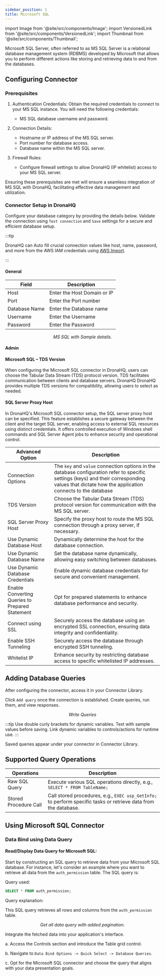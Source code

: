 ```yaml
---
sidebar_position: 1
title: Microsoft SQL
---
```


import Image from '@site/src/components/Image'; import VersionedLink from '@site/src/components/VersionedLink'; import
Thumbnail from '@site/src/components/Thumbnail';

Microsoft SQL Server, often referred to as MS SQL Server is a relational database management system (RDBMS) developed by
Microsoft that allows you to perform different actions like storing and retrieving data to and from the databases.

## Configuring Connector

### Prerequisites

1. Authentication Credentials: Obtain the required credentials to connect to your MS SQL instance. You will need the
   following credentials:

   - MS SQL database username and password.

2. Connection Details:

   - Hostname or IP address of the MS SQL server.
   - Port number for database access.
   - Database name within the MS SQL server.

3. Firewall Rules:
   - Configure firewall settings to allow DronaHQ (IP whitelist) access to your MS SQL server.

Ensuring these prerequisites are met will ensure a seamless integration of MS SQL with DronaHQ, facilitating effective
data management and utilization.

### Connector Setup in DronaHQ

Configure your database category by providing the details below. Validate the connection using `Test connection` and
`Save` settings for a secure and efficient database setup.

:::tip

DronaHQ can Auto fill crucial connection values like host, name, password, and more from the AWS IAM credentials using
[AWS Import](/datasource-concepts/aws-import).

:::

#### General

| Field         | Description                 |
| ------------- | --------------------------- |
| Host          | Enter the Host Domain or IP |
| Port          | Enter the Port number       |
| Database Name | Enter the Database name     |
| Username      | Enter the Username          |
| Password      | Enter the Password          |

<figure>
  <Thumbnail src="/img/reference/connectors/mssql/details.jpeg" alt="MS SQL with Sample details." />
  <figcaption align = "center"><i>MS SQL with Sample details.</i></figcaption>
</figure>

#### Admin

#### Microsoft SQL – TDS Version

When configuring the Microsoft SQL connector in DronaHQ, users can choose the Tabular Data Stream (TDS) protocol
version. TDS facilitates communication between clients and database servers. DronaHQ DronaHQ provides multiple TDS
versions for compatibility, allowing users to select as needed.

#### SQL Server Proxy Host

In DronaHQ's Microsoft SQL connector setup, the SQL server proxy host can be specified. This feature establishes
a secure gateway between the client and the target SQL server, enabling access to external SQL resources using distinct
credentials. It offers controlled execution of Windows shell commands and SQL Server Agent jobs to enhance security and
operational control.

| Advanced Option                                                                                                                                  | Description                                                                                                                                                                                       |
| ------------------------------------------------------------------------------------------------------------------------------------------------ | ------------------------------------------------------------------------------------------------------------------------------------------------------------------------------------------------- |
| Connection Options                                                                                                                               | The `key` and `value` connection options in the database configuration refer to specific settings (keys) and their corresponding values that dictate how the application connects to the database |
| TDS Version                                                                                                                                      | Choose the Tabular Data Stream (TDS) protocol version for communication with the MS SQL server.                                                                                                   |
| SQL Server Proxy Host                                                                                                                            | Specify the proxy host to route the MS SQL connection through a proxy server, if necessary.                                                                                                       |
| Use Dynamic Database Host                                                                                                                        | Dynamically determine the host for the database connection.                                                                                                                                       |
| Use Dynamic Database Name                                                                                                                        | Set the database name dynamically, allowing easy switching between databases.                                                                                                                     |
| <VersionedLink to = "/datasource-concepts/dynamic-credentials/#configure-dynamic-credentials"> Use Dynamic Database Credentials </VersionedLink> | Enable dynamic database credentials for secure and convenient management.                                                                                                                         |
| <VersionedLink to = "/datasource-concepts/prepared-statements/"> Enable Converting Queries to Prepared Statement </VersionedLink>                | Opt for prepared statements to enhance database performance and security.                                                                                                                         |
| <VersionedLink to = "/datasource-concepts/ssl-configurations/"> Connect using SSL </VersionedLink>                                               | Securely access the database using an encrypted SSL connection, ensuring data integrity and confidentiality.                                                                                      |
| <VersionedLink to = "/datasource-concepts/ssh-tunneling/"> Enable SSH Tunneling </VersionedLink>                                                 | Securely access the database through encrypted SSH tunneling.                                                                                                                                     |
| <VersionedLink to = "/datasource-concepts/whitelisting-dronahq-ip/"> Whitelist IP </VersionedLink>                                               | Enhance security by restricting database access to specific whitelisted IP addresses.                                                                                                             |

## Adding Database Queries

After configuring the connector, access it in your Connector Library.

Click `Add query` once the connection is established. Create queries, run them, and view responses.

<figure>
  <Thumbnail src="/img/reference/connectors/mssql/query.jpeg" alt="Write Queries" />
  <figcaption align = "center"><i>Write Queries</i></figcaption>
</figure>

:::tip 
Use double curly brackets for dynamic variables. Test with sample values before saving. Link dynamic variables to controls/actions for runtime use. 
:::

Saved queries appear under your connector in Connector Library.

## Supported Query Operations

| Operations            | Description                                                                                                     |
| --------------------- | --------------------------------------------------------------------------------------------------------------- |
| Raw SQL Query         | Execute various SQL operations directly, e.g., `SELECT * FROM TableName;`                                       |
| Stored Procedure Call | Call stored procedures, e.g., `EXEC usp_GetInfo;` to perform specific tasks or retrieve data from the database. |

## Using Microsoft SQL Connector

### Data Bind using Data Query

#### Read/Display Data Query for Microsoft SQL:

Start by constructing an SQL query to retrieve data from your Microsoft SQL database. For instance, let's consider an
example where you want to retrieve all data from the `auth_permission` table. The SQL query is:

Query used:

```sql
SELECT * FROM auth_permission;
```

Query explanation:

This SQL query retrieves all rows and columns from the `auth_permission` table.

<figure>
  <Thumbnail src="/img/reference/connectors/mssql/getall.jpeg" alt="Get all data query with added pagination." />
  <figcaption align = "center"><i>Get all data query with added pagination.</i></figcaption>
</figure>

Integrate the fetched data into your application's interface.

a. Access the Controls section and introduce the Table grid control.

b. Navigate to `Data Bind Options -> Quick Select -> Database Queries`.

c. Opt for the Microsoft SQL connector and choose the query that aligns with your data presentation goals.
